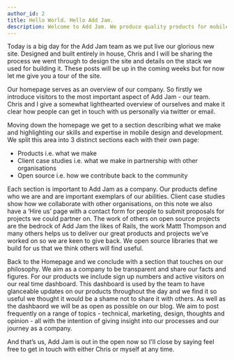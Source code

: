 ```yaml
---
author_id: 2
title: Hello World. Hello Add Jam.
description: Welcome to Add Jam. We produce quality products for mobile. This post kicks off our blogging on our newly launched website.
---
```


Today is a big day for the Add Jam team as we put live our glorious new site. Designed and built entirely in house, Chris and I will be sharing the process we went through to design the site and details on the stack we used for building it. These posts will be up in the coming weeks but for now let me give you a tour of the site.

Our homepage serves as an overview of our company. So firstly we introduce visitors to the most important aspect of Add Jam - our team. Chris and I give a somewhat lighthearted overview of ourselves and make it clear how people can get in touch with us personally via twitter or email.

Moving down the homepage we get to a section describing what we make and highlighting our skills and expertise in mobile design and development. We split this area into 3 distinct sections each with their own page:

* Products i.e. what we make
* Client case studies i.e. what we make in partnership with other organisations
* Open source i.e. how we contribute back to the community

Each section is important to Add Jam as a company. Our products define who we are and are important exemplars of our abilities. Client case studies show how we collaborate with other organisations, on this note we also have a ‘Hire us’ page with a contact form for people to submit proposals for projects we could partner on. The work of others on open source projects are the bedrock of Add Jam the likes of Rails, the work Mattt Thompson and many others helps us to deliver our great products and projects we’ve worked on so we are keen to give back. We open source libraries that we build for us that we think others will find useful.

Back to the Homepage and we conclude with a section that touches on our philosophy. We aim as a company to be transparent and share our facts and figures. For our products we include sign up numbers and active visitors on our real time dashboard. This dashboard is used by the team to have glanceable updates on our products throughout the day and we find it so useful we thought it would be a shame not to share it with others. As well as the dashbaord we will be as open as possible on our blog. We aim to post frequently on a range of topics - technical, marketing, design, thoughts and opinion - all with the intention of giving insight into our processes and our journey as a company.

And that’s us, Add Jam is out in the open now so I'll close by saying feel free to get in touch with either Chris or myself at any time.
